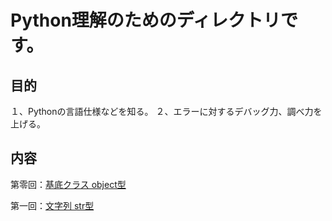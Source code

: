 # Python理解のためのディレクトリです。

## 目的
１、Pythonの言語仕様などを知る。
２、エラーに対するデバッグ力、調べ力を上げる。

## 内容
第零回：[基底クラス object型](https://github.com/YutaUra/YCU-Programing/tree/master/Python_understanding/%240_object)

第一回：[文字列 str型](https://github.com/YutaUra/YCU-Programing/tree/master/Python_understanding/%241_str)
